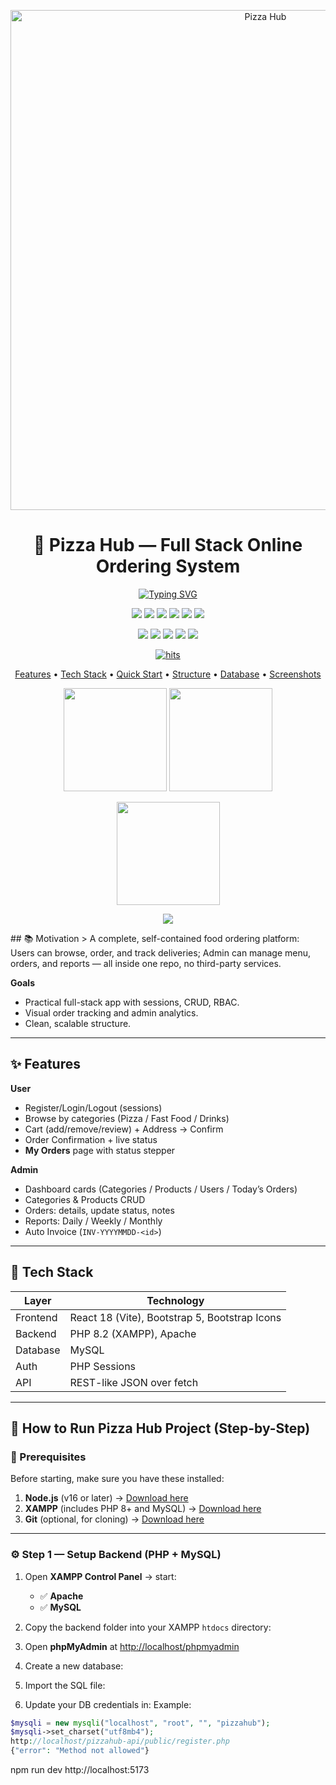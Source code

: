 <!-- Centered banner / logo (optional) -->
<p align="center">
  <!-- Put your banner.png in /docs or change the path -->
  <img src="docs/banner.png" alt="Pizza Hub" width="800">
</p>

<h1 align="center">🍕 Pizza Hub — Full Stack Online Ordering System</h1>

<!-- Animated typing title -->
<p align="center">
  <a href="https://github.com/<USER>/<REPO>">
    <img src="https://readme-typing-svg.demolab.com?font=Fira+Code&pause=1200&center=true&vCenter=true&width=700&lines=React+%2B+PHP+%2B+MySQL+%2B+Bootstrap;Admin+Dashboard+%7C+Order+Tracking+%7C+Reports;Session-based+Auth+%7C+Clean+Architecture" alt="Typing SVG">
  </a>
</p>

<!-- Shields: Stars / Forks / Watch / Issues / License / Last commit -->
<p align="center">
  <a href="https://github.com/<USER>/<REPO>/stargazers"><img src="https://img.shields.io/github/stars/<USER>/<REPO>?style=for-the-badge" /></a>
  <a href="https://github.com/<USER>/<REPO>/network/members"><img src="https://img.shields.io/github/forks/<USER>/<REPO>?style=for-the-badge" /></a>
  <a href="https://github.com/<USER>/<REPO>/watchers"><img src="https://img.shields.io/github/watchers/<USER>/<REPO>?style=for-the-badge" /></a>
  <a href="https://github.com/<USER>/<REPO>/issues"><img src="https://img.shields.io/github/issues/<USER>/<REPO>?style=for-the-badge" /></a>
  <a href="https://github.com/<USER>/<REPO>/blob/main/LICENSE"><img src="https://img.shields.io/github/license/<USER>/<REPO>?style=for-the-badge" /></a>
  <img src="https://img.shields.io/github/last-commit/<USER>/<REPO>?style=for-the-badge" />
</p>

<!-- Stats: repo size / code size / contributors / downloads (needs releases) -->
<p align="center">
  <img src="https://img.shields.io/github/repo-size/<USER>/<REPO>?style=flat-square" />
  <img src="https://img.shields.io/github/languages/code-size/<USER>/<REPO>?style=flat-square" />
  <img src="https://img.shields.io/github/contributors/<USER>/<REPO>?style=flat-square" />
  <img src="https://img.shields.io/github/downloads/<USER>/<REPO>/total?style=flat-square" />
  <img src="https://img.shields.io/badge/PRs-welcome-brightgreen?style=flat-square" />
</p>

<!-- Visitors counter (hits) -->
<p align="center">
  <a href="https://github.com/<USER>/<REPO>">
    <img src="https://hits.sh/github.com/<USER>/<REPO>.svg?style=flat-square&label=visits" alt="hits">
  </a>
</p>

<!-- Quick nav -->
<p align="center">
  <a href="#-features">Features</a> •
  <a href="#-tech-stack">Tech Stack</a> •
  <a href="#-quick-start">Quick Start</a> •
  <a href="#-folder-structure">Structure</a> •
  <a href="#-database">Database</a> •
  <a href="#-screenshots">Screenshots</a>
</p>



<!-- GitHub Readme Stats -->
<p align="center">
  <img height="165" src="https://github-readme-stats.vercel.app/api?username=<USER>&show_icons=true&theme=default&include_all_commits=true" />
  <img height="165" src="https://github-readme-stats.vercel.app/api/top-langs/?username=<USER>&layout=compact&langs_count=8" />
</p>

<!-- Streak -->
<p align="center">
  <img height="165" src="https://streak-stats.demolab.com?user=<USER>&theme=default" />
</p>

<!-- Activity graph -->
<p align="center">
  <img src="https://github-readme-activity-graph.vercel.app/graph?username=<USER>&theme=minimal" />
</p>
## 📚 Motivation
> A complete, self-contained food ordering platform: Users can browse, order, and track deliveries; Admin can manage menu, orders, and reports — all inside one repo, no third-party services.

**Goals**
- Practical full-stack app with sessions, CRUD, RBAC.
- Visual order tracking and admin analytics.
- Clean, scalable structure.

---

## ✨ Features
**User**
- Register/Login/Logout (sessions)
- Browse by categories (Pizza / Fast Food / Drinks)
- Cart (add/remove/review) + Address → Confirm
- Order Confirmation + live status
- **My Orders** page with status stepper

**Admin**
- Dashboard cards (Categories / Products / Users / Today’s Orders)
- Categories & Products CRUD
- Orders: details, update status, notes
- Reports: Daily / Weekly / Monthly
- Auto Invoice (`INV-YYYYMMDD-<id>`)

---

## 🧰 Tech Stack
| Layer | Technology |
|---|---|
| Frontend | React 18 (Vite), Bootstrap 5, Bootstrap Icons |
| Backend | PHP 8.2 (XAMPP), Apache |
| Database | MySQL |
| Auth | PHP Sessions |
| API | REST-like JSON over fetch |

---

## 🚀 How to Run Pizza Hub Project (Step-by-Step)

### 🧩 Prerequisites
Before starting, make sure you have these installed:
1. **Node.js** (v16 or later) → [Download here](https://nodejs.org/)
2. **XAMPP** (includes PHP 8+ and MySQL) → [Download here](https://www.apachefriends.org/)
3. **Git** (optional, for cloning) → [Download here](https://git-scm.com/)

---

### ⚙️ Step 1 — Setup Backend (PHP + MySQL)

1. Open **XAMPP Control Panel** → start:
   - ✅ **Apache**
   - ✅ **MySQL**

2. Copy the backend folder into your XAMPP `htdocs` directory:


3. Open **phpMyAdmin** at [http://localhost/phpmyadmin](http://localhost/phpmyadmin)

4. Create a new database:

5. Import the SQL file:

6. Update your DB credentials in:
Example:
```php
$mysqli = new mysqli("localhost", "root", "", "pizzahub");
$mysqli->set_charset("utf8mb4");
http://localhost/pizzahub-api/public/register.php
{"error": "Method not allowed"}

```
npm run dev
http://localhost:5173



